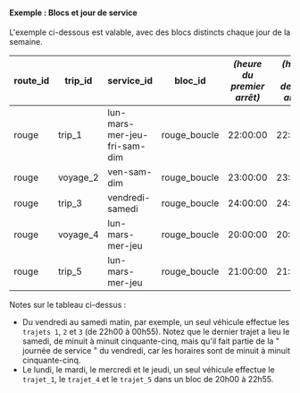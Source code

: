 #### Exemple : Blocs et jour de service

L'exemple ci-dessous est valable, avec des blocs distincts chaque jour de la semaine.

| route_id | trip_id  | service_id                   | bloc_id      | <span style="font-weight:normal"></span>*(heure du premier arrêt)*</span> | <span style="font-weight:normal"></span>*(heure du dernier arrêt)*</span> |
| -------- | -------- | ---------------------------- | ------------ | ------------------------------------------------------------------------- | ------------------------------------------------------------------------- |
| rouge    | trip_1   | lun-mars-mer-jeu-fri-sam-dim | rouge_boucle | 22:00:00                                                                  | 22:55:00                                                                  |
| rouge    | voyage_2 | ven-sam-dim                  | rouge_boucle | 23:00:00                                                                  | 23:55:00                                                                  |
| rouge    | trip_3   | vendredi-samedi              | rouge_boucle | 24:00:00                                                                  | 24:55:00                                                                  |
| rouge    | voyage_4 | lun-mars-mer-jeu             | rouge_boucle | 20:00:00                                                                  | 20:50:00                                                                  |
| rouge    | trip_5   | lun-mars-mer-jeu             | rouge_boucle | 21:00:00                                                                  | 21:50:00                                                                  |

Notes sur le tableau ci-dessus :

* Du vendredi au samedi matin, par exemple, un seul véhicule effectue les `trajets 1`, `2` et `3` (de 22h00 à 00h55). Notez que le dernier trajet a lieu le samedi, de minuit à minuit cinquante-cinq, mais qu'il fait partie de la " journée de service " du vendredi, car les horaires sont de minuit à minuit cinquante-cinq.
* Le lundi, le mardi, le mercredi et le jeudi, un seul véhicule effectue le `trajet_1`, le `trajet_4` et le `trajet_5` dans un bloc de 20h00 à 22h55.
